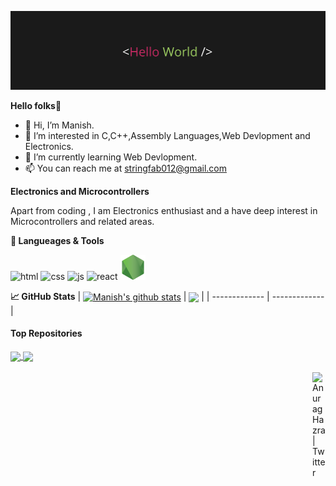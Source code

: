 <!---
stringfab012/stringfab012 is a ✨ special ✨ repository because its `README.md` (this file) appears on your GitHub profile.
You can click the Preview link to take a look at your changes.
--->




![Header](https://github.com/stringfab012/stringfab012/blob/main/banner/banner.png)


**Hello folks**👋
- 👋 Hi, I’m Manish.
- 👀 I’m interested in C,C++,Assembly Languages,Web Devlopment and Electronics.
- 🌱 I’m currently learning Web Devlopment.
- 📫 You can reach me at stringfab012@gmail.com



**Electronics and Microcontrollers**

Apart from coding , I am Electronics enthusiast and a have deep interest in Microcontrollers and related areas.

**🔧 Langueages & Tools**
<p align='left'>
  <img src="https://upload.wikimedia.org/wikipedia/commons/thumb/6/61/HTML5_logo_and_wordmark.svg/2048px-HTML5_logo_and_wordmark.svg.png" alt="html" width="40" height="40">
  <img src='https://upload.wikimedia.org/wikipedia/commons/thumb/d/d5/CSS3_logo_and_wordmark.svg/1200px-CSS3_logo_and_wordmark.svg.png' alt="css" width="40" height="40">
  <img src='https://upload.wikimedia.org/wikipedia/commons/6/6a/JavaScript-logo.png' height='30' width='auto' alt="js">
   <img src="https://upload.wikimedia.org/wikipedia/commons/thumb/a/a7/React-icon.svg/1280px-React-icon.svg.png" alt="react" width="auto" height="40"/>
   <img src="https://raw.githubusercontent.com/github/explore/80688e429a7d4ef2fca1e82350fe8e3517d3494d/topics/nodejs/nodejs.png" alt="angular" width="40" height="40"/>
</p>


**&#x1f4c8; GitHub Stats**
| <a href="https://github.com/stringfab012/github-readme-stats"><img align="center" src="https://github-readme-stats.vercel.app/api?username=stringfab012&show_icons=true&include_all_commits=true&theme=buefy&hide_border=true" alt="Manish's github stats" /></a> | <a href="https://github.com/stringfab012/github-readme-stats"><img align="center" src="https://github-readme-stats.vercel.app/api/top-langs/?username=stringfab012&layout=compact&theme=buefy&hide_border=true" /></a> |
| ------------- | ------------- |


#### Top Repositories


<a href="https://github.com/stringfab012/Thermobox">
  <img align="center" src="https://github-readme-stats.vercel.app/api/pin/?username=stringfab012&repo=Resumemaker&theme=buefy" />
</a>
<a href="https://github.com/stringfab012/Portfolio">
  <img align="center" src="https://github-readme-stats.vercel.app/api/pin/?username=stringfab012&repo=Thermobox&theme=buefy" />
</a>

<br />
<br />

<a href="https://twitter.com/ManishT07499201">
  <img align="right" alt="Anurag Hazra | Twitter" width="21px" src="https://raw.githubusercontent.com/anuraghazra/anuraghazra/master/assets/twitter.svg" />
</a>

